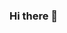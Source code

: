 ### Hi there 👋

<!--
**JWheeler4/JWheeler4** is a ✨ _special_ ✨ repository because its `README.md` (this file) appears on your GitHub profile.

Here are some ideas to get you started:

- 🔭 I’m currently working on ...
- 🌱 I’m currently learning ...
- 👯 I’m looking to collaborate on ...
- 🤔 I’m looking for help with ...
- 💬 Ask me about ...
- 📫 How to reach me: jonathan_whee35@hotmail.com
- 😄 Pronouns: He/Him
- ⚡ Fun fact: ...
